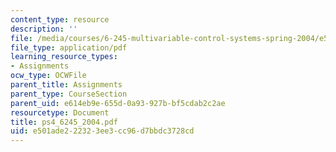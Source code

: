 ```yaml
---
content_type: resource
description: ''
file: /media/courses/6-245-multivariable-control-systems-spring-2004/e501ade222323ee3cc96d7bbdc3728cd_ps4_6245_2004.pdf
file_type: application/pdf
learning_resource_types:
- Assignments
ocw_type: OCWFile
parent_title: Assignments
parent_type: CourseSection
parent_uid: e614eb9e-655d-0a93-927b-bf5cdab2c2ae
resourcetype: Document
title: ps4_6245_2004.pdf
uid: e501ade2-2232-3ee3-cc96-d7bbdc3728cd
---
```

